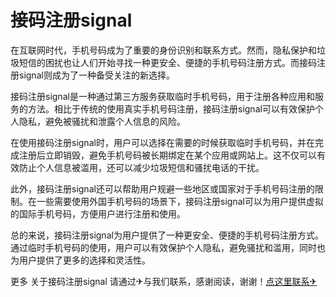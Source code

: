 # 接码注册signal

在互联网时代，手机号码成为了重要的身份识别和联系方式。然而，隐私保护和垃圾短信的困扰也让人们开始寻找一种更安全、便捷的手机号码注册方式。而接码注册signal则成为了一种备受关注的新选择。

接码注册signal是一种通过第三方服务获取临时手机号码，用于注册各种应用和服务的方法。相比于传统的使用真实手机号码注册，接码注册signal可以有效保护个人隐私，避免被骚扰和泄露个人信息的风险。

在使用接码注册signal时，用户可以选择在需要的时候获取临时手机号码，并在完成注册后立即销毁，避免手机号码被长期绑定在某个应用或网站上。这不仅可以有效防止个人信息被滥用，还可以减少垃圾短信和骚扰电话的干扰。

此外，接码注册signal还可以帮助用户规避一些地区或国家对于手机号码注册的限制。在一些需要使用外国手机号码的场景下，接码注册signal可以为用户提供虚拟的国际手机号码，方便用户进行注册和使用。

总的来说，接码注册signal为用户提供了一种更安全、便捷的手机号码注册方式。通过临时手机号码的使用，用户可以有效保护个人隐私，避免骚扰和滥用，同时也为用户提供了更多的选择和灵活性。

更多 关于接码注册signal 请通过✈与我们联系，感谢阅读，谢谢！[点这里联系✈](https://gg.k02.cc)
